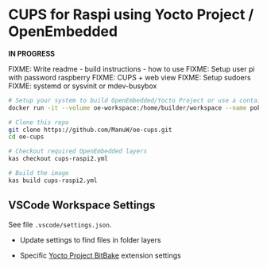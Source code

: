 # CUPS for Raspi using Yocto Project / OpenEmbedded

**IN PROGRESS**

FIXME: Write readme
       - build instructions
       - how to use
FIXME: Setup user pi with password raspberry
FIXME: CUPS + web view
FIXME: Setup sudoers
FIXME: systemd or sysvinit or mdev-busybox

```sh
# Setup your system to build OpenEmbedded/Yocto Project or use a container
docker run -it --volume oe-workspace:/home/builder/workspace --name poky oe-builder

# Clone this repo
git clone https://github.com/ManuW/oe-cups.git
cd oe-cups

# Checkout required OpenEmbedded layers
kas checkout cups-raspi2.yml 

# Build the image
kas build cups-raspi2.yml 
```

## VSCode Workspace Settings

See file `.vscode/settings.json`.

- Update settings to find files in folder layers

- Specific [Yocto Project BitBake](https://marketplace.visualstudio.com/items?itemName=yocto-project.yocto-bitbake) extension settings
